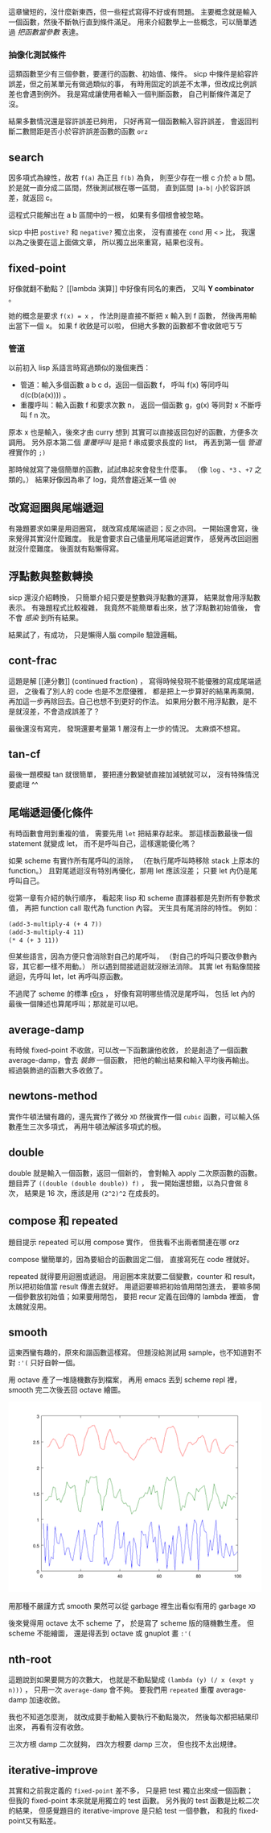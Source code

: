 這章蠻短的，沒什麼新東西，但一些程式寫得不好或有問題。
主要概念就是輸入一個函數，然後不斷執行直到條件滿足。
用來介紹數學上一些概念，可以簡單透過 *把函數當參數* 表達。

### 抽像化測試條件
這類函數至少有三個參數，要運行的函數、初始值、條件。
sicp 中條件是給容許誤差，但之前某單元有做過類似的事，
有時用固定的誤差不太準，但改成比例誤差也會遇到例外。
我是寫成讓使用者輸入一個判斷函數，
自己判斷條件滿足了沒。

結果多數情況還是容許誤差已夠用，
只好再寫一個函數輸入容許誤差，
會返回判斷二數間距是否小於容許誤差函數的函數 `orz`


## search
因多項式為線性，故若 `f(a)` 為正且 `f(b)` 為負，
則至少存在一根 c 介於 a b 間。
於是就一直分成二區間，然後測試根在哪一區間，
直到區間 `|a-b|` 小於容許誤差，就返回 c。

這程式只能解出在 a b 區間中的一根，
如果有多個根會被忽略。

sicp 中把 `postive?` 和 `negative?` 獨立出來，
沒有直接在 `cond` 用 `<` `>` 比，
我還以為之後要在這上面做文章，
所以獨立出來重寫，結果也沒有。

## fixed-point
好像就翻不動點？
[[lambda 演算]] 中好像有同名的東西，
又叫 **Y combinator** 。

她的概念是要求 `f(x) = x` ，
作法則是直接不斷把 x 輸入到 f 函數，
然後再用輸出當下一個 x。
如果 f 收斂是可以啦，
但絕大多數的函數都不會收斂吧ㄎㄎ

### 管道
以前初入 lisp 系語言時寫過類似的幾個東西：

  - 管道：輸入多個函數 a b c d，返回一個函數 f，
    呼叫 f(x) 等同呼叫 d(c(b(a(x)))) 。
  - 重覆呼叫：輸入函數 f 和要求次數 n，
    返回一個函數 g，g(x) 等同對 x 不斷呼叫 f n 次。

原本 x 也是輸入，後來才由 curry 想到
其實可以直接返回包好的函數，方便多次調用。
另外原本第二個 *重覆呼叫* 是把 f 串成要求長度的 list，
再丟到第一個 *管道* 裡實作的 `;)`

那時候就寫了幾個簡單的函數，試試串起來會發生什麼事。
（像 `log` 、`*3` 、`+7` 之類的。）
結果好像因為串了 log，竟然會趨近某一值 `@@`

## 改寫迴圈與尾端遞迴
有幾題要求如果是用迴圈寫，
就改寫成尾端遞迴；反之亦同。
一開始還會寫，後來覺得其實沒什麼難度。
我是會要求自己儘量用尾端遞迴實作，
感覺再改回迴圈就沒什麼難度。
後面就有點懶得寫。

## 浮點數與整數轉換
sicp 還沒介紹轉換，
只簡單介紹只要是整數與浮點數的運算，
結果就會用浮點數表示。
有幾題程式比較複雜，
我竟然不能簡單看出來，放了浮點數初始值後，
會不會 *感染* 到所有結果。

結果試了，有成功，
只是懶得人腦 compile 驗證邏輯。


## cont-frac
這題是解 [[連分數]] (continued fraction) ，
寫得時候發現不能優雅的寫成尾端遞迴，
之後看了別人的 code 也是不怎麼優雅，
都是把上一步算好的結果再乘開，
再加這一步再除回去。自己也想不到更好的作法。
如果用分數不用浮點數，是不是就沒差，不會造成誤差了？

最後還沒有寫完，
發現還要考量第 1 層沒有上一步的情況。
太麻煩不想寫。

## tan-cf
最後一題模擬 tan 就很簡單，
要把連分數變號直接加減號就可以，
沒有特殊情況要處理 ^^

## 尾端遞迴優化條件
有時函數會用到重複的值，
需要先用 `let` 把結果存起來。
那這樣函數最後一個 statement 就變成 let，
而不是呼叫自己，這樣還能優化嗎？

如果 scheme 有實作所有尾呼叫的消除，
（在執行尾呼叫時移除 stack 上原本的 function。）
且對尾遞迴沒有特別再優化，那用 let 應該沒差；
只要 let 內仍是尾呼叫自己。

從第一章有介紹的執行順序，
看起來 lisp 和 scheme 直譯器都是先對所有參數求值，
再把 function call 取代為 function 內容。
天生具有尾消除的特性。
例如：

    (add-3-multiply-4 (+ 4 7))
    (add-3-multiply-4 11)
    (* 4 (+ 3 11))

但某些語言，因為方便只會消除對自己的尾呼叫，
（對自己的呼叫只要改參數內容，其它都一樣不用動。）
所以遇到間接遞迴就沒辦法消除。
其實 let 有點像間接遞迴，先呼叫 let，let 再呼叫原函數。

不過爬了 scheme 的標準 [r6rs][] ，
好像有寫明哪些情況是尾呼叫，
包括 let 內的最後一個陳述也算尾呼叫；那就是可以吧。

[r6rs]: http://www.r6rs.org/final/html/r6rs/r6rs-Z-H-14.html#node_sec_11.20

## average-damp
有時候 fixed-point 不收斂，可以改一下函數讓他收斂，
於是創造了一個函數 average-damp，會去 *裝飾* 一個函數，
把他的輸出結果和輸入平均後再輸出。
經過裝飾過的函數大多收斂了。

## newtons-method
實作牛頓法蠻有趣的，還先實作了微分 `XD`
然後實作一個 `cubic` 函數，可以輸入係數產生三次多項式，
再用牛頓法解該多項式的根。

## double
double 就是輸入一個函數，返回一個新的，
會對輸入 apply 二次原函數的函數。
題目弄了 `((double (double double)) f)` ，
我一開始還想錯，以為只會做 8 次，
結果是 16 次，應該是用 `(2^2)^2` 在成長的。


## compose 和 repeated
題目提示 repeated 可以用 compose 實作，
但我看不出兩者關連在哪 orz

compose 蠻簡單的，因為要組合的函數固定二個，
直接寫死在 code 裡就好。

repeated 就得要用迴圈或遞迴。
用迴圈本來就要二個變數，counter 和 result，
所以把初始值當 result 傳進去就好。
用遞迴要嘛把初始值用閉包進去，
要嘛多開一個參數放初始值；如果要用閉包，
要把 recur 定義在回傳的 lambda 裡面，
會太醜就沒用。

## smooth
這東西蠻有趣的，原來和諧函數這樣寫。
但題沒給測試用 sample，也不知道對不對 `:'(`
只好自幹一個。

用 octave 產了一堆隨機數存到檔案，
再用 emacs 丟到 scheme repl 裡，
smooth 完二次後丟回 octave 繪圖。

![smooth random number](smooth-random-number.svg)

用那種不嚴謹方式 smooth 果然可以從
garbage 裡生出看似有用的 garbage `XD`

後來覺得用 octave 太不 scheme 了，
於是寫了 scheme 版的隨機數生產。
但 scheme 不能繪圖，
還是得丟到 octave 或 gnuplot 畫 `:'(`


## nth-root
這題說到如果要開方的次數大，
也就是不動點變成 `(lambda (y) (/ x (expt y n)))` ，
只用一次 `average-damp` 會不夠。
要我們用 `repeated` 重覆 average-damp 加速收斂。

我也不知道怎麼測，
就改成要手動輸入要執行不動點幾次，
然後每次都把結果印出來，
再看有沒有收斂。

三次方根 damp 二次就夠，
四次方根要 damp 三次，
但也找不太出規律。

## iterative-improve
其實和之前我定義的 `fixed-point` 差不多，
只是把 test 獨立出來成一個函數；
但我的 fixed-point 本來就是用獨立的 test 函數。
另外我的 test 函數是比較二次的結果，
但感覺題目的 iterative-improve 是只給 test 一個參數，
和我的 fixed-point又有點差。
